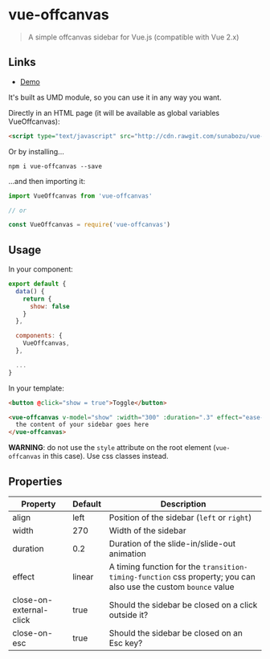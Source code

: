 # vue-offcanvas

> A simple offcanvas sidebar for Vue.js (compatible with Vue 2.x)

## Links
- [Demo](https://jsbin.com/lihagap/edit?html,output)

It's built as UMD module, so you can use it in any way you want.

Directly in an HTML page (it will be available as global variables VueOffcanvas):

``` html
<script type="text/javascript" src="http://cdn.rawgit.com/sunabozu/vue-offcanvas/master/index.js"></script>
```

Or by installing...

```
npm i vue-offcanvas --save
```

...and then importing it:

``` javascript
import VueOffcanvas from 'vue-offcanvas'

// or

const VueOffcanvas = require('vue-offcanvas')
```

## Usage

In your component:
``` javascript
export default {
  data() {
    return {
      show: false
    }
  },

  components: {
    VueOffcanvas,
  },

  ...
}
```

In your template:
``` html
<button @click="show = true">Toggle</button>

<vue-offcanvas v-model="show" :width="300" :duration=".3" effect="ease-in-out">
  the content of your sidebar goes here
</vue-offcanvas>
```

**WARNING**: do not use the `style` attribute on the root element (`vue-offcanvas` in this case). Use css classes instead.

## Properties

Property | Default | Description
-------- | ------ | -----------
align | left | Position of the sidebar (`left` or `right`)
width | 270 | Width of the sidebar
duration | 0.2 | Duration of the slide-in/slide-out animation
effect | linear| A timing function for the `transition-timing-function` css property; you can also use the custom `bounce` value
close-on-external-click | true | Should the sidebar be closed on a click outside it?
close-on-esc | true | Should the sidebar be closed on an Esc key?


